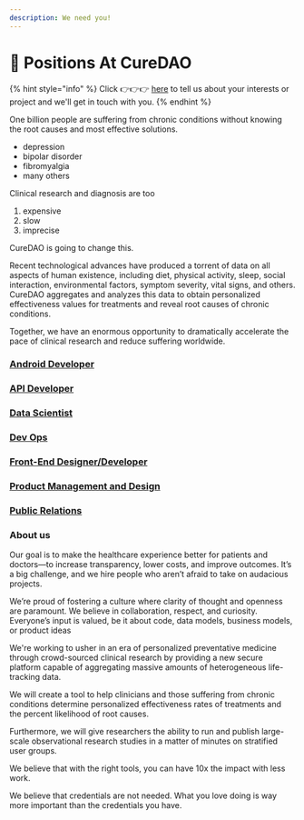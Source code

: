 ```yaml
---
description: We need you!
---
```


# 👷 Positions At CureDAO

{% hint style="info" %}
Click 👉👉👉 [here](https://notionforms.io/forms/join-curedao) to tell us about your interests or project and we'll get in touch with you.
{% endhint %}

One billion people are suffering from chronic conditions without knowing the root causes and most effective solutions.

* depression
* bipolar disorder
* fibromyalgia
* many others

Clinical research and diagnosis are too

1. expensive
2. slow
3. imprecise

CureDAO is going to change this.

Recent technological advances have produced a torrent of data on all aspects of human existence, including diet, physical activity, sleep, social interaction, environmental factors, symptom severity, vital signs, and others. CureDAO aggregates and analyzes this data to obtain personalized effectiveness values for treatments and reveal root causes of chronic conditions.

Together, we have an enormous opportunity to dramatically accelerate the pace of clinical research and reduce suffering worldwide.

### [Android Developer](android-developer.md)

### [API Developer](api-developer.md)

### [Data Scientist](data-scientist.md)

### [Dev Ops](dev-ops.md)

### [Front-End Designer/Developer](front-end-designer-developer.md)

### [Product Management and Design](product-management-and-design.md)

### [Public Relations](public-relations.md)

### About us

Our goal is to make the healthcare experience better for patients and doctors—to increase transparency, lower costs, and improve outcomes. It’s a big challenge, and we hire people who aren’t afraid to take on audacious projects.

We’re proud of fostering a culture where clarity of thought and openness are paramount. We believe in collaboration, respect, and curiosity. Everyone’s input is valued, be it about code, data models, business models, or product ideas

We're working to usher in an era of personalized preventative medicine through crowd-sourced clinical research by providing a new secure platform capable of aggregating massive amounts of heterogeneous life-tracking data.

We will create a tool to help clinicians and those suffering from chronic conditions determine personalized effectiveness rates of treatments and the percent likelihood of root causes.

Furthermore, we will give researchers the ability to run and publish large-scale observational research studies in a matter of minutes on stratified user groups.

We believe that with the right tools, you can have 10x the impact with less work.

We believe that credentials are not needed. What you love doing is way more important than the credentials you have.
